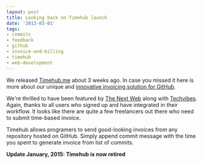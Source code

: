 ```yaml
---
layout: post
title: Looking back on Timehub launch
date: '2013-03-01'
tags:
- commits
- feedback
- github
- invoice-and-billing
- timehub
- web-development
---
```


We released
[Timehub.me](http://timehub.me/) about 3 weeks ago. In case you missed it here is more about our unique and
[innovative invoicing solution for GitHub](http://blog.yafoy.com/2013/02/introducing-timehub-an-invoicing-solution-for-github/).

We're thrilled to have been featured by
[The Next Web](http://thenextweb.com/dd/2013/02/10/timehub-lets-developers-generate-invoices-from-their-github-repositories/) along with
[Techvibes](http://www.techvibes.com/blog/yafoy-launches-timehub-for-github-2013-02-20). Again, thanks to all users who signed up and have integrated in their workflow. It looks like there are quite a few freelancers out there who need to submit time-based invoice.

Timehub allows programers to send good-looking invoices from any repository hosted on GitHub. Simply append commit message with the time you spent to generate invoice from list of commits.

**Update January, 2015: Timehub is now retired**

